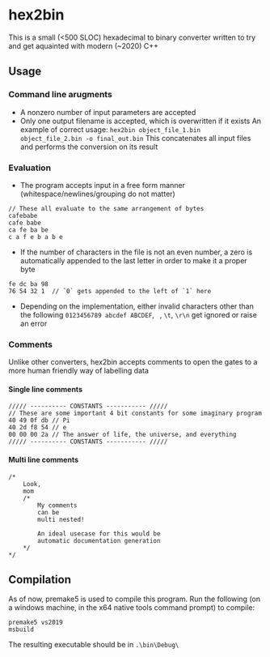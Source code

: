 # hex2bin

This is a small (<500 SLOC) hexadecimal to binary converter written
to try and get aquainted with modern (~2020) C++

## Usage

### Command line arugments
- A nonzero number of input parameters are accepted
- Only one output filename is accepted, which is overwritten if it exists
An example of correct usage:
`hex2bin object_file_1.bin object_file_2.bin -o final_out.bin`
This concatenates all input files and performs the conversion on its result

### Evaluation
- The program accepts input in a free form manner
  (whitespace/newlines/grouping do not matter)
```
// These all evaluate to the same arrangement of bytes
cafebabe
cafe babe
ca fe ba be
c a f e b a b e
```

- If the number of characters in the file is not an even number,
  a zero is automatically appended to the last letter in order
  to make it a proper byte
```
fe dc ba 98
76 54 32 1  // `0` gets appended to the left of `1` here
```

- Depending on the implementation, either invalid characters other than the following
  `0123456789 abcdef ABCDEF`, ` `, `\t`, `\r\n` get ignored or raise an error

### Comments
Unlike other converters, hex2bin accepts comments to
open the gates to a more human friendly way of labelling data

#### Single line comments
```
///// ---------- CONSTANTS ----------- /////
// These are some important 4 bit constants for some imaginary program
40 49 0f db // Pi
40 2d f8 54 // e
00 00 00 2a // The answer of life, the universe, and everything
///// ---------- CONSTANTS ----------- /////
```

#### Multi line comments
```
/*
	Look,
	mom
	/*
		My comments
		can be
		multi nested!

		An ideal usecase for this would be
		automatic documentation generation
	*/
*/
```

## Compilation
As of now, premake5 is used to compile this program.
Run the following (on a windows machine, in the x64 native tools command prompt) to compile:
```
premake5 vs2019
msbuild
```
The resulting executable should be in `.\bin\Debug\`
